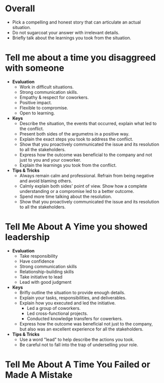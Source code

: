# Overall
- Pick a compelling and honest story that can articulate an actual situation.
- Do not sugarcoat your answer with irrelevant details.
- Briefly talk about the learnings you took from the situation. 


# Tell me about a time you disaggreed with someone
- **Evaluation**
	- Work in difficult situations.
	- Strong communication skills.
	- Empathy & respect for coworkers.
	- Positive impact.
	- Flexible to compromise.
	- Open to learning.
- **Keys**
	- Describe the situation, the events that occurred, explain what led to the conflict.
	- Present both sides of the argumetns in a positive way.
	- Explain the exact steps you took to address the conflict.
	- Show that you proactively communicated the issue and its resolution to all the stakeholders.
	- Express how the outcome was beneficial to the company and not just to you and your coworker.
	- Explain the learnings you took from the conflict.
- **Tips & Tricks**
	- Always remain calm and professional. Refrain from being negative and avoid blaming others.
	- Calmly explain both sides' point of view. Show how a complete understanding or a compromise led to a better outcome.
    - Spend more time talking about the resolution.
	- Show that you proactively communicated the issue and its resolution to all the stakeholders.

# Tell Me About A Yime you showed leadership
- **Evaluation**
	- Take responsibility
	- Have confidence
	- Strong communication skills
	- Relationship-building skills
	- Take initiative to lead
	- Lead with good judgment
- **Keys**
	- Brifly outline the situation to provide enough details.
	- Explain your tasks, responsibilities, and deliverables.
	- Explain how you executed and led the initiative.
		- Led a group of coworkers.
		- Led cross-functional projects.
		- Conducted knowledge transfers for cowerkers.
	- Express how the outcome was beneficial not just to the company, but also was an excellent experience for all the stakeholders.
- **Tips & Tricks**
	- Use a word "lead" to help describe the actions you took.
	- Be careful not to fall into the trap of underselling your role.

# Tell Me About A Time You Failed or Made A Mistake
<!--stackedit_data:
eyJoaXN0b3J5IjpbMTM1ODY3MTk3MywtODEwNzg5NjMwXX0=
-->